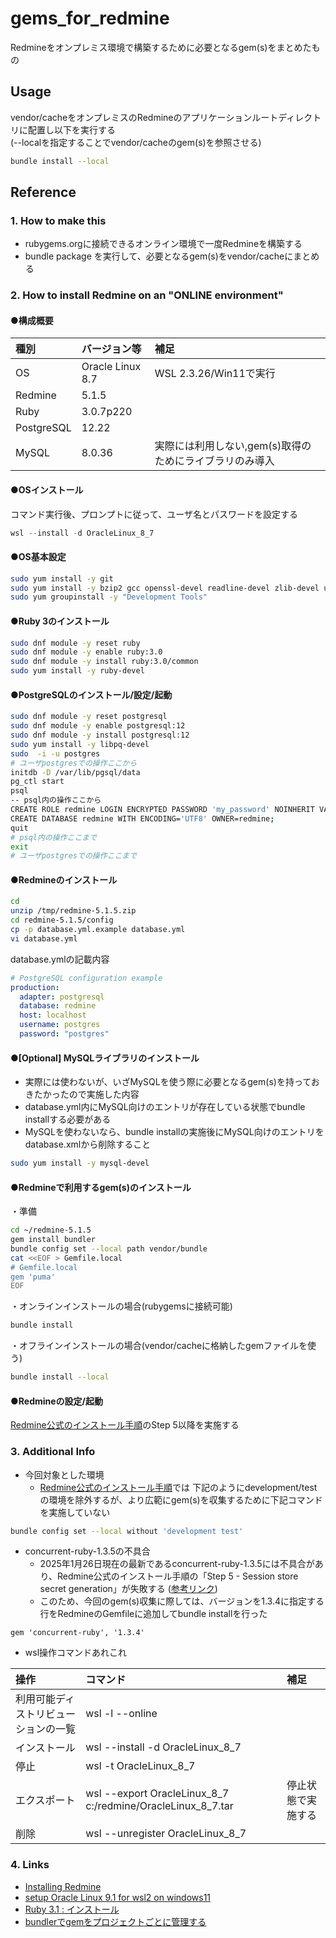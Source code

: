# gems_for_redmine
Redmineをオンプレミス環境で構築するために必要となるgem(s)をまとめたもの

## Usage
vendor/cacheをオンプレミスのRedmineのアプリケーションルートディレクトリに配置し以下を実行する  
(--localを指定することでvendor/cacheのgem(s)を参照させる)
```bash
bundle install --local
```

## Reference
### 1. How to make this
* rubygems.orgに接続できるオンライン環境で一度Redmineを構築する
* bundle package を実行して、必要となるgem(s)をvendor/cacheにまとめる

### 2. How to install Redmine on an "ONLINE environment"

#### ●構成概要
|種別|バージョン等|補足|
|:--|:--|:--|
|OS| Oracle Linux 8.7|WSL 2.3.26/Win11で実行|
|Redmine|5.1.5||
|Ruby|3.0.7p220||
|PostgreSQL|12.22||
|MySQL|8.0.36|実際には利用しない,gem(s)取得のためにライブラリのみ導入|

#### ●OSインストール
コマンド実行後、プロンプトに従って、ユーザ名とパスワードを設定する
```PowerShell
wsl --install -d OracleLinux_8_7
```

#### ●OS基本設定
```bash
sudo yum install -y git
sudo yum install -y bzip2 gcc openssl-devel readline-devel zlib-devel unzip
sudo yum groupinstall -y "Development Tools"
```

#### ●Ruby 3のインストール
```bash
sudo dnf module -y reset ruby
sudo dnf module -y enable ruby:3.0
sudo dnf module -y install ruby:3.0/common
sudo yum install -y ruby-devel
```

#### ●PostgreSQLのインストール/設定/起動
```bash
sudo dnf module -y reset postgresql
sudo dnf module -y enable postgresql:12
sudo dnf module -y install postgresql:12
sudo yum install -y libpq-devel
sudo  -i -u postgres
# ユーザpostgresでの操作ここから
initdb -D /var/lib/pgsql/data
pg_ctl start
psql
-- psql内の操作ここから
CREATE ROLE redmine LOGIN ENCRYPTED PASSWORD 'my_password' NOINHERIT VALID UNTIL 'infinity';
CREATE DATABASE redmine WITH ENCODING='UTF8' OWNER=redmine;
quit
# psql内の操作ここまで
exit
# ユーザpostgresでの操作ここまで
```

#### ●Redmineのインストール
```bash
cd
unzip /tmp/redmine-5.1.5.zip
cd redmine-5.1.5/config
cp -p database.yml.example database.yml
vi database.yml
```
database.ymlの記載内容
```yml
# PostgreSQL configuration example
production:
  adapter: postgresql
  database: redmine
  host: localhost
  username: postgres
  password: "postgres"
```

#### ●[Optional] MySQLライブラリのインストール
* 実際には使わないが、いざMySQLを使う際に必要となるgem(s)を持っておきたかったので実施した内容
* database.yml内にMySQL向けのエントリが存在している状態でbundle installする必要がある
* MySQLを使わないなら、bundle installの実施後にMySQL向けのエントリをdatabase.xmlから削除すること
```bash
sudo yum install -y mysql-devel
```

#### ●Redmineで利用するgem(s)のインストール
・準備
```bash
cd ~/redmine-5.1.5
gem install bundler
bundle config set --local path vendor/bundle
cat <<EOF > Gemfile.local
# Gemfile.local
gem 'puma'
EOF
```

・オンラインインストールの場合(rubygemsに接続可能)
```bash
bundle install
```
・オフラインインストールの場合(vendor/cacheに格納したgemファイルを使う)
```bash
bundle install --local
```

#### ●Redmineの設定/起動
[Redmine公式のインストール手順](https://www.redmine.org/projects/redmine/wiki/RedmineInstall)のStep 5以降を実施する


### 3. Additional Info
* 今回対象とした環境
  * [Redmine公式のインストール手順](https://www.redmine.org/projects/redmine/wiki/RedmineInstall)では
  	下記のようにdevelopment/testの環境を除外するが、より広範にgem(s)を収集するために下記コマンドを実施していない
```bash
bundle config set --local without 'development test'
```
* concurrent-ruby-1.3.5の不具合
  * 2025年1月26日現在の最新であるconcurrent-ruby-1.3.5には不具合があり、Redmine公式のインストール手順の「Step 5 - Session store secret generation」が失敗する 
	([参考リンク](https://qiita.com/Taira0222/items/89fe772eb8d752da4db7))
  * このため、今回のgem(s)収集に際しては、バージョンを1.3.4に指定する行をRedmineのGemfileに追加してbundle installを行った
```
gem 'concurrent-ruby', '1.3.4'
```

* wsl操作コマンドあれこれ

|操作|コマンド|補足|
|:--|:--|:--|
|利用可能ディストリビューションの一覧|wsl -l --online||
|インストール|wsl --install -d OracleLinux_8_7||
|停止|wsl -t OracleLinux_8_7||
|エクスポート|wsl --export  OracleLinux_8_7 c:/redmine/OracleLinux_8_7.tar|停止状態で実施する|
|削除|wsl --unregister OracleLinux_8_7||


### 4. Links
* [Installing Redmine](https://www.redmine.org/projects/redmine/wiki/RedmineInstall)
* [setup Oracle Linux 9.1 for wsl2 on windows11](https://end0tknr.hateblo.jp/entry/20240102/1704150817#install-Oracle-Linux-91)
* [Ruby 3.1 : インストール](https://www.server-world.info/query?os=CentOS_Stream_8&p=ruby&f=8)
* [bundlerでgemをプロジェクトごとに管理する](https://dev.classmethod.jp/articles/bundler-gem-management/)
